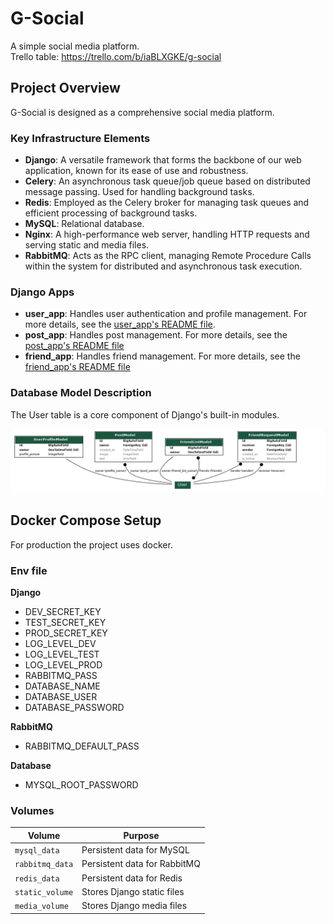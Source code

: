 # G-Social
A simple social media platform. <br>
Trello table: https://trello.com/b/iaBLXGKE/g-social

## Project Overview
G-Social is designed as a comprehensive social media platform.

### Key Infrastructure Elements

- **Django**: A versatile framework that forms the backbone of our web application, known for its ease of use and robustness.
- **Celery**: An asynchronous task queue/job queue based on distributed message passing. Used for handling background tasks.
- **Redis**: Employed as the Celery broker for managing task queues and efficient processing of background tasks.
- **MySQL**: Relational database.
- **Nginx**: A high-performance web server, handling HTTP requests and serving static and media files.
- **RabbitMQ**: Acts as the RPC client, managing Remote Procedure Calls within the system for distributed and asynchronous task execution.

### Django Apps

- **user_app**: Handles user authentication and profile management. For more details, see the [user_app's README file](apps/user_app/README.md).
- **post_app**: Handles post management. For more details, see the [post_app's README file](apps/post_app/README.md)
- **friend_app**: Handles friend management.  For more details, see the [friend_app's README file](apps/friend_app/README.md)

### Database Model Description
The User table is a core component of Django's built-in modules.

<img src="readme_pic_files/database_diagram.png" alt="Generated with pydotplus" title="Database diagram" width=1000px/>


## Docker Compose Setup

For production the project uses docker.

### Env file
**Django**
- DEV_SECRET_KEY 
- TEST_SECRET_KEY 
- PROD_SECRET_KEY
- LOG_LEVEL_DEV 
- LOG_LEVEL_TEST
- LOG_LEVEL_PROD
- RABBITMQ_PASS
- DATABASE_NAME 
- DATABASE_USER
- DATABASE_PASSWORD

**RabbitMQ**
- RABBITMQ_DEFAULT_PASS

**Database**
- MYSQL_ROOT_PASSWORD

### Volumes

| Volume          | Purpose                           |
|-----------------|-----------------------------------|
| `mysql_data`     | Persistent data for MySQL        |
| `rabbitmq_data`  | Persistent data for RabbitMQ     |
| `redis_data`     | Persistent data for Redis        |
| `static_volume`  | Stores Django static files       |
| `media_volume`   | Stores Django media files        |